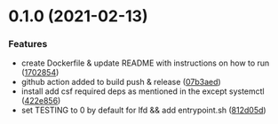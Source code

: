 # 0.1.0 (2021-02-13)


### Features

* create Dockerfile & update README with instructions on how to run ([1702854](https://github.com/opencloudengineer/csf/commit/17028546c14a53c5e85684e70f974203d473a0cf))
* github action added to build push & release ([07b3aed](https://github.com/opencloudengineer/csf/commit/07b3aeddbf31e450b02067fa57dc0a80f4f3495b))
* install add csf required deps as mentioned in the  except systemctl ([422e856](https://github.com/opencloudengineer/csf/commit/422e856cb234815d3c19c40ae67b86ff4721a824))
* set TESTING to 0 by default for lfd && add entrypoint.sh ([812d05d](https://github.com/opencloudengineer/csf/commit/812d05d6d6a2f3fc19324d66ff99f4779b28a6ee))




